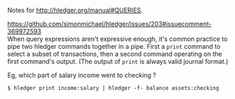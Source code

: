 Notes for http://hledger.org/manual#QUERIES.

https://github.com/simonmichael/hledger/issues/203#issuecomment-369972593  
When query expressions aren't expressive enough, it's common practice to pipe two hledger commands together in a pipe. First a `print` command to select a subset of transactions, then a second command operating on the first command's output. (The output of `print` is always valid journal format.)

Eg, which part of salary income went to checking ?
```
$ hledger print income:salary | hledger -f- balance assets:checking
```
